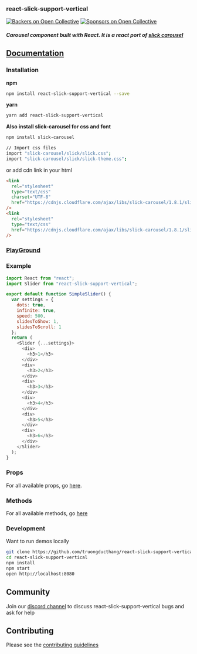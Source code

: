 ### react-slick-support-vertical

[![Backers on Open Collective](https://opencollective.com/react-slick-support-vertical/backers/badge.svg)](#backers) [![Sponsors on Open Collective](https://opencollective.com/react-slick-support-vertical/sponsors/badge.svg)](#sponsors)

##### Carousel component built with React. It is a react port of [slick carousel](http://kenwheeler.github.io/slick/)

## [Documentation](http://react-slick-support-vertical.neostack.com)

### Installation

**npm**

```bash
npm install react-slick-support-vertical --save
```

**yarn**

```bash
yarn add react-slick-support-vertical
```

**Also install slick-carousel for css and font**

```bash
npm install slick-carousel

// Import css files
import "slick-carousel/slick/slick.css";
import "slick-carousel/slick/slick-theme.css";
```

or add cdn link in your html

```html
<link
  rel="stylesheet"
  type="text/css"
  charset="UTF-8"
  href="https://cdnjs.cloudflare.com/ajax/libs/slick-carousel/1.8.1/slick.min.css"
/>
<link
  rel="stylesheet"
  type="text/css"
  href="https://cdnjs.cloudflare.com/ajax/libs/slick-carousel/1.8.1/slick-theme.min.css"
/>
```

### [PlayGround](https://stackblitz.com/edit/vitejs-vite-ownrun?file=src%2FImageSlider.jsx)

### Example

```js
import React from "react";
import Slider from "react-slick-support-vertical";

export default function SimpleSlider() {
  var settings = {
    dots: true,
    infinite: true,
    speed: 500,
    slidesToShow: 1,
    slidesToScroll: 1
  };
  return (
    <Slider {...settings}>
      <div>
        <h3>1</h3>
      </div>
      <div>
        <h3>2</h3>
      </div>
      <div>
        <h3>3</h3>
      </div>
      <div>
        <h3>4</h3>
      </div>
      <div>
        <h3>5</h3>
      </div>
      <div>
        <h3>6</h3>
      </div>
    </Slider>
  );
}
```

### Props

For all available props, go [here](https://react-slick-support-vertical.neostack.com/docs/api/).

### Methods

For all available methods, go [here](https://react-slick-support-vertical.neostack.com/docs/api#methods)

### Development

Want to run demos locally

```bash
git clone https://github.com/truongducthang/react-slick-support-vertical
cd react-slick-support-vertical
npm install
npm start
open http://localhost:8080
```

## Community

Join our [discord channel](https://discord.gg/z7stRE4Cyb) to discuss react-slick-support-vertical bugs and ask for help

## Contributing

Please see the [contributing guidelines](./CONTRIBUTING.md)
